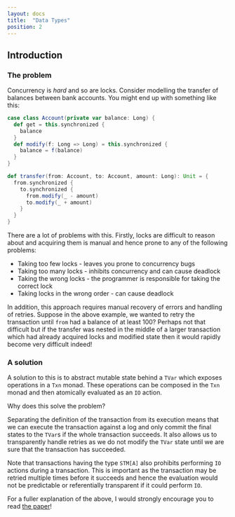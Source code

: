```yaml
---
layout: docs
title:  "Data Types"
position: 2
---
```

## Introduction

### The problem

Concurrency is *hard* and so are locks. Consider modelling the transfer of
balances between bank accounts. You might end up with something like this:

```scala mdoc:silent
case class Account(private var balance: Long) {
  def get = this.synchronized {
    balance
  }
  def modify(f: Long => Long) = this.synchronized {
    balance = f(balance)
  }
}

def transfer(from: Account, to: Account, amount: Long): Unit = {
  from.synchronized {
    to.synchronized {
      from.modify(_ - amount)
      to.modify(_ + amount)
    }
  }
}
```

There are a lot of problems with this. Firstly, locks are difficult to reason about
and acquiring them is manual and hence prone to any of the following problems:
 * Taking too few locks - leaves you prone to concurrency bugs
 * Taking too many locks - inhibits concurrency and can cause deadlock
 * Taking the wrong locks - the programmer is responsible for taking the correct lock
 * Taking locks in the wrong order - can cause deadlock

In addition, this approach requires manual recovery of errors and handling of retries.
Suppose in the above example, we wanted to retry the transaction until `from` had a
balance of at least 100? Perhaps not that difficult but if the transfer was nested
in the middle of a larger transaction which had already acquired locks and modified
state then it would rapidly become very difficult indeed!

### A solution

A solution to this is to abstract mutable state behind a `TVar` which exposes
operations in a `Txn` monad. These operations can be composed in the `Txn`
monad and then atomically evaluated as an `IO` action.

Why does this solve the problem?

Separating the definition of the transaction from its execution means that we can
execute the transaction against a log and only commit the final states to the `TVar`s
if the whole transaction succeeds. It also allows us to transparently handle retries
as we do not modify the `TVar` state until we are sure that the transaction has succeeded.

Note that transactions having the type `STM[A]` also prohibits performing `IO` actions
during a transaction. This is important as the transaction may be retried multiple
times before it succeeds and hence the evaluation would not be predictable or
referentially transparent if it could perform `IO`.

For a fuller explanation of the above, I would strongly encourage you to read
[the paper](https://www.microsoft.com/en-us/research/wp-content/uploads/2016/02/beautiful.pdf)!
